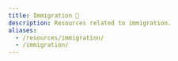 ```yaml
---
title: Immigration 📄
description: Resources related to immigration.
aliases:
  - /resources/immigration/
  - /immigration/
---
```

